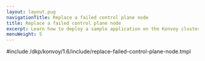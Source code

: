 ```yaml
---
layout: layout.pug
navigationTitle: Replace a failed control plane node
title: Replace a failed control plane node
excerpt: Learn how to deploy a sample application on the Konvoy cluster
menuWeight: 5
---
```


<!-- markdownlint-disable MD018 -->

#include /dkp/konvoy/1.6/include/replace-failed-control-plane-node.tmpl
